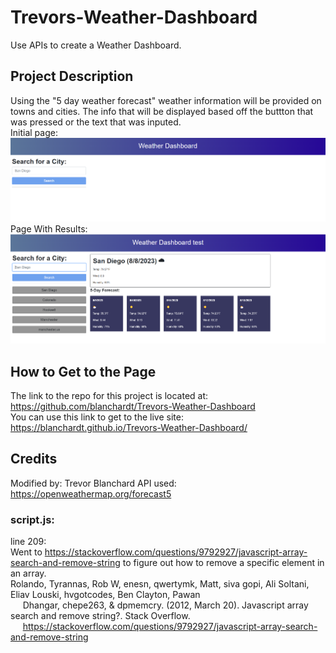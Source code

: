 # Trevors-Weather-Dashboard
Use APIs to create a Weather Dashboard.  

## Project Description
Using the "5 day weather forecast" weather information will be provided on towns and cities.  The info that will be displayed based off the buttton that was pressed or the text that was inputed.  
Initial page:  
![The Weather Dashboard opened for the first time.  text that says Weather Dashboard and Search for a City on the page.](image-2.png)  
Page With Results:  
![The Weather Dashboard Page with results from San Diego showing the weather from 8/8/2023 and the next 5 days of weather](image.png)  


## How to Get to the Page  
The link to the repo for this project is located at: https://github.com/blanchardt/Trevors-Weather-Dashboard   
You can use this link to get to the live site: https://blanchardt.github.io/Trevors-Weather-Dashboard/   

## Credits  
Modified by: Trevor Blanchard 
API used: https://openweathermap.org/forecast5  

### script.js:  

line 209:  
Went to https://stackoverflow.com/questions/9792927/javascript-array-search-and-remove-string to figure out how to remove a
specific element in an array.  
Rolando, Tyrannas, Rob W, enesn, qwertymk, Matt, siva gopi, Ali Soltani, Eliav Louski, hvgotcodes, Ben Clayton, Pawan  
&nbsp;&nbsp;&nbsp;&nbsp;&nbsp;Dhangar, chepe263, &amp; dpmemcry. (2012, March 20). Javascript array search and remove string?. Stack Overflow. 
&nbsp;&nbsp;&nbsp;&nbsp;&nbsp;https://stackoverflow.com/questions/9792927/javascript-array-search-and-remove-string 